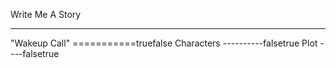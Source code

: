 Write Me A Story
****************
"Wakeup Call"
===========truefalse
Characters
----------falsetrue
Plot
----falsetrue